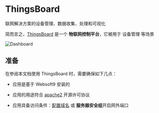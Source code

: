 # ThingsBoard

联网解决方案的设备管理、数据收集、处理和可视化

简而言之，[ThingsBoard](https://thingsboard.io/) 是一个 **物联网控制平台**，它被用于 设备管理  等场景


![Dashboard](https://libs.websoft9.com/Websoft9/DocsPicture/zh/thingsboard/thingsboard-gui-websoft9.png)


## 准备

在参阅本文档使用 ThingsBoard 时，需要确保如下几点：

- 应用是基于 Websoft9 安装的

- 应用的用途符合 [apache2](https://opensource.org/licenses/Apache-2.0) 开源许可协议

- 应用具备访问条件：[配置域名](./guide/appsetdomain) 或 **服务器安全组**开启网外端口